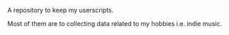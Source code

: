 A repository to keep my userscripts.

Most of them are to collecting data related to my hobbies i.e. indie music.
